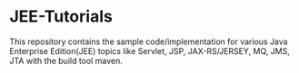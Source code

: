 # JEE-Tutorials

This repository contains the sample code/implementation for various Java Enterprise Edition(JEE) topics like Servlet, JSP, JAX-RS/JERSEY, MQ, JMS, JTA with the build tool maven.

